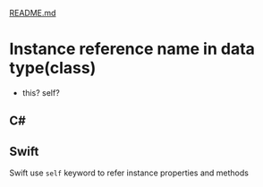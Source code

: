 [README.md](../README.md)

# Instance reference name in data type(class)
* this? self?


## C#


## Swift
Swift use `self` keyword to refer instance properties and methods